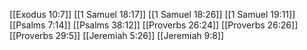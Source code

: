 [[Exodus 10:7]]
[[1 Samuel 18:17]]
[[1 Samuel 18:26]]
[[1 Samuel 19:11]]
[[Psalms 7:14]]
[[Psalms 38:12]]
[[Proverbs 26:24]]
[[Proverbs 26:26]]
[[Proverbs 29:5]]
[[Jeremiah 5:26]]
[[Jeremiah 9:8]]
